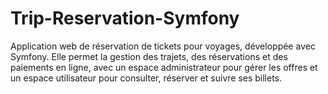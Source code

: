 # Trip-Reservation-Symfony
Application web de réservation de tickets pour voyages, développée avec Symfony. Elle permet la gestion des trajets, des réservations et des paiements en ligne, avec un espace administrateur pour gérer les offres et un espace utilisateur pour consulter, réserver et suivre ses billets.
